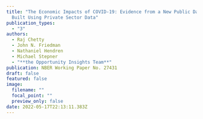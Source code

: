 ```yaml
---
title: "The Economic Impacts of COVID-19: Evidence from a New Public Database
  Built Using Private Sector Data"
publication_types:
  - "3"
authors:
  - Raj Chetty
  - John N. Friedman
  - Nathaniel Hendren
  - Michael Stepner
  - "**the Opportunity Insights Team**"
publication: NBER Working Paper No. 27431
draft: false
featured: false
image:
  filename: ""
  focal_point: ""
  preview_only: false
date: 2022-05-17T22:13:11.383Z
---
```

